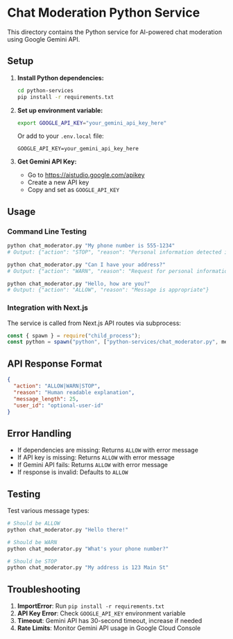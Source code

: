 # Chat Moderation Python Service

This directory contains the Python service for AI-powered chat moderation using Google Gemini API.

## Setup

1. **Install Python dependencies:**

   ```bash
   cd python-services
   pip install -r requirements.txt
   ```

2. **Set up environment variable:**

   ```bash
   export GOOGLE_API_KEY="your_gemini_api_key_here"
   ```

   Or add to your `.env.local` file:

   ```
   GOOGLE_API_KEY=your_gemini_api_key_here
   ```

3. **Get Gemini API Key:**
   - Go to https://aistudio.google.com/apikey
   - Create a new API key
   - Copy and set as `GOOGLE_API_KEY`

## Usage

### Command Line Testing

```bash
python chat_moderator.py "My phone number is 555-1234"
# Output: {"action": "STOP", "reason": "Personal information detected in message"}

python chat_moderator.py "Can I have your address?"
# Output: {"action": "WARN", "reason": "Request for personal information detected"}

python chat_moderator.py "Hello, how are you?"
# Output: {"action": "ALLOW", "reason": "Message is appropriate"}
```

### Integration with Next.js

The service is called from Next.js API routes via subprocess:

```typescript
const { spawn } = require("child_process");
const python = spawn("python", ["python-services/chat_moderator.py", message]);
```

## API Response Format

```json
{
  "action": "ALLOW|WARN|STOP",
  "reason": "Human readable explanation",
  "message_length": 25,
  "user_id": "optional-user-id"
}
```

## Error Handling

- If dependencies are missing: Returns `ALLOW` with error message
- If API key is missing: Returns `ALLOW` with error message
- If Gemini API fails: Returns `ALLOW` with error message
- If response is invalid: Defaults to `ALLOW`

## Testing

Test various message types:

```bash
# Should be ALLOW
python chat_moderator.py "Hello there!"

# Should be WARN
python chat_moderator.py "What's your phone number?"

# Should be STOP
python chat_moderator.py "My address is 123 Main St"
```

## Troubleshooting

1. **ImportError**: Run `pip install -r requirements.txt`
2. **API Key Error**: Check `GOOGLE_API_KEY` environment variable
3. **Timeout**: Gemini API has 30-second timeout, increase if needed
4. **Rate Limits**: Monitor Gemini API usage in Google Cloud Console
